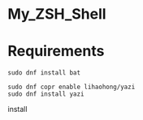 # My_ZSH_Shell

# Requirements

    sudo dnf install bat
     
    sudo dnf copr enable lihaohong/yazi
	sudo dnf install yazi
	
   install 

<!--stackedit_data:
eyJoaXN0b3J5IjpbNjQ1MjEwMTMxLC05ODQxMTM2ODNdfQ==
-->